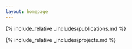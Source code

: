 ```yaml
---
layout: homepage
---
```

{% include_relative _includes/publications.md %}

{% include_relative _includes/projects.md %}



<!-- {% include_relative _includes/services.md %} -->